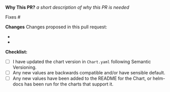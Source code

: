 **Why This PR?**
_a short description of why this PR is needed_

Fixes #

**Changes**
Changes proposed in this pull request:

*
*

**Checklist:**

* [ ] I have updated the chart version in `Chart.yaml` following Semantic Versioning.
* [ ] Any new values are backwards compatible and/or have sensible default.
* [ ] Any new values have been added to the README for the Chart, or helm-docs has been run for the charts that support it.
